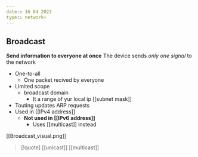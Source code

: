 ```yaml
---
date:: 16 04 2023
type:: network+
---
```

## Broadcast
**Send information to everyone at once**
The device sends *only one signal* to the network  
- One-to-all 
	- One packet recived by everyone
- Limited scope 
	- broadcast domain 
		- It a range of yur local ip [[subnet mask]]
- Touting updates ARP requests
- Used in [[IPv4 address]]
	- **Not used in [[IPv6 address]]**
		- Uses [[multicast]] instead


[[Broadcast_visual.png]]

>[!quote] [[unicast]] [[multicast]]